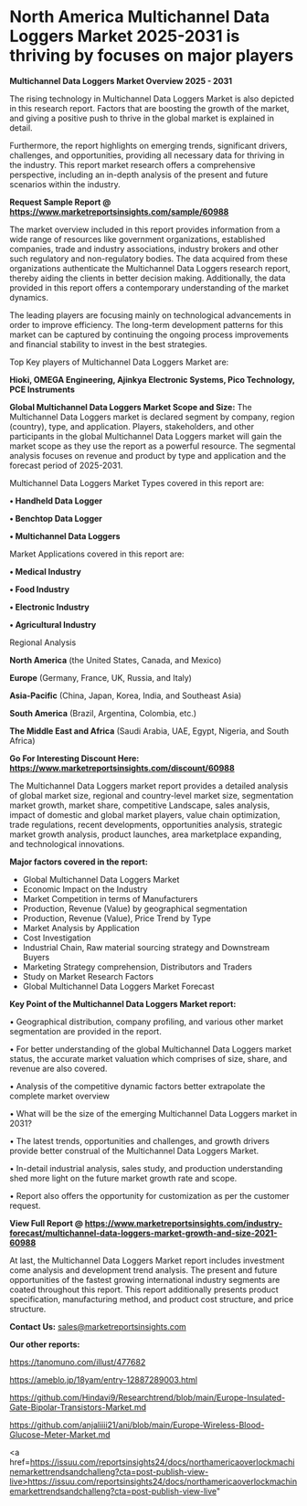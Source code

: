 # North America Multichannel Data Loggers Market 2025-2031 is thriving by focuses on major players

<Strong> Multichannel Data Loggers Market Overview 2025 - 2031</strong>

The rising technology in Multichannel Data Loggers Market is also depicted in this research report. Factors that are boosting the growth of the market, and giving a positive push to thrive in the global market is explained in detail.

Furthermore, the report highlights on emerging trends, significant drivers, challenges, and opportunities, providing all necessary data for thriving in the industry. This report market research offers a comprehensive perspective, including an in-depth analysis of the present and future scenarios within the industry.

<strong>Request Sample Report @ <a href=https://www.marketreportsinsights.com/sample/60988>https://www.marketreportsinsights.com/sample/60988</a></strong>

The market overview included in this report provides information from a wide range of resources like government organizations, established companies, trade and industry associations, industry brokers and other such regulatory and non-regulatory bodies. The data acquired from these organizations authenticate the Multichannel Data Loggers research report, thereby aiding the clients in better decision making. Additionally, the data provided in this report offers a contemporary understanding of the market dynamics.

The leading players are focusing mainly on technological advancements in order to improve efficiency. The long-term development patterns for this market can be captured by continuing the ongoing process improvements and financial stability to invest in the best strategies.

Top Key players of Multichannel Data Loggers Market are:

<strong>Hioki, OMEGA Engineering, Ajinkya Electronic Systems, Pico Technology, PCE Instruments</strong>

<strong><b>Global Multichannel Data Loggers Market Scope and Size:</b></strong>
The Multichannel Data Loggers market is declared segment by company, region (country), type, and application. Players, stakeholders, and other participants in the global Multichannel Data Loggers market will gain the market scope as they use the report as a powerful resource. The segmental analysis focuses on revenue and product by type and application and the forecast period of 2025-2031.

Multichannel Data Loggers Market Types covered in this report are:

<strong>• Handheld Data Logger

• Benchtop Data Logger

• Multichannel Data Loggers</strong>

Market Applications covered in this report are:

<strong>• Medical Industry

• Food Industry

• Electronic Industry

• Agricultural Industry</strong> 

Regional Analysis

<strong>North America</strong> (the United States, Canada, and Mexico)

<strong>Europe</strong> (Germany, France, UK, Russia, and Italy)

<strong>Asia-Pacific</strong> (China, Japan, Korea, India, and Southeast Asia)

<strong>South America</strong> (Brazil, Argentina, Colombia, etc.)

<strong>The Middle East and Africa</strong> (Saudi Arabia, UAE, Egypt, Nigeria, and South Africa)

<strong>Go For Interesting Discount Here: <a href=https://www.marketreportsinsights.com/discount/60988>https://www.marketreportsinsights.com/discount/60988</a></strong>

The Multichannel Data Loggers market report provides a detailed analysis of global market size, regional and country-level market size, segmentation market growth, market share, competitive Landscape, sales analysis, impact of domestic and global market players, value chain optimization, trade regulations, recent developments, opportunities analysis, strategic market growth analysis, product launches, area marketplace expanding, and technological innovations.

<strong><b>Major factors covered in the report:</b></strong>
<ul>
  <li>Global Multichannel Data Loggers Market </li>
  <li>Economic Impact on the Industry</li>
  <li>Market Competition in terms of Manufacturers</li>
  <li>Production, Revenue (Value) by geographical segmentation</li>
  <li>Production, Revenue (Value), Price Trend by Type</li>
  <li>Market Analysis by Application</li>
  <li>Cost Investigation</li>
  <li>Industrial Chain, Raw material sourcing strategy and Downstream Buyers</li>
  <li>Marketing Strategy comprehension, Distributors and Traders</li>
  <li>Study on Market Research Factors</li>
  <li>Global Multichannel Data Loggers Market Forecast</li>
</ul>

<strong><b>Key Point of the Multichannel Data Loggers Market report:</b></strong>

• Geographical distribution, company profiling, and various other market segmentation are provided in the report.

• For better understanding of the global Multichannel Data Loggers market status, the accurate market valuation which comprises of size, share, and revenue are also covered.

• Analysis of the competitive dynamic factors better extrapolate the complete market overview

• What will be the size of the emerging Multichannel Data Loggers market in 2031?

• The latest trends, opportunities and challenges, and growth drivers provide better construal of the Multichannel Data Loggers Market.

• In-detail industrial analysis, sales study, and production understanding shed more light on the future market growth rate and scope.

• Report also offers the opportunity for customization as per the customer request.

<strong><b>View Full Report @ <a href=https://www.marketreportsinsights.com/industry-forecast/multichannel-data-loggers-market-growth-and-size-2021-60988>https://www.marketreportsinsights.com/industry-forecast/multichannel-data-loggers-market-growth-and-size-2021-60988</a></b></strong>


At last, the Multichannel Data Loggers Market report includes investment come analysis and development trend analysis. The present and future opportunities of the fastest growing international industry segments are coated throughout this report. This report additionally presents product specification, manufacturing method, and product cost structure, and price structure.

<strong>Contact Us:</strong>
sales@marketreportsinsights.com

<strong>Our other reports:</strong>

<a href=https://tanomuno.com/illust/477682>https://tanomuno.com/illust/477682</a>

<a href=https://ameblo.jp/18yam/entry-12887289003.html>https://ameblo.jp/18yam/entry-12887289003.html</a>

<a href=https://github.com/Hindavi9/Researchtrend/blob/main/Europe-Insulated-Gate-Bipolar-Transistors-Market.md>https://github.com/Hindavi9/Researchtrend/blob/main/Europe-Insulated-Gate-Bipolar-Transistors-Market.md</a>

<a href=https://github.com/anjaliiii21/ani/blob/main/Europe-Wireless-Blood-Glucose-Meter-Market.md>https://github.com/anjaliiii21/ani/blob/main/Europe-Wireless-Blood-Glucose-Meter-Market.md</a>

<a href=https://issuu.com/reportsinsights24/docs/northamericaoverlockmachinemarkettrendsandchalleng?cta=post-publish-view-live>https://issuu.com/reportsinsights24/docs/northamericaoverlockmachinemarkettrendsandchalleng?cta=post-publish-view-live</a>"
